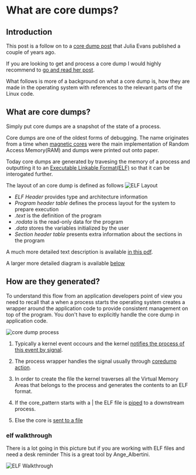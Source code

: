 # What are core dumps?

## Introduction 
This post is a follow on to a [core dump post](https://jvns.ca/blog/2018/04/28/debugging-a-segfault-on-linux/) that Julia Evans published a couple of years ago. 

If you are looking to get and process a core dump I would highly recommend to [go and read her post](https://jvns.ca/blog/2018/04/28/debugging-a-segfault-on-linux/). 

What follows is more of a background on what a core dump is, how they are made in the operating system with references to the relevant parts of the Linux code. 

## What are core dumps?

Simply put core dumps are a snapshot of the state of a process.

Core dumps are one of the oldest forms of debugging. The name originates from a time when [magnetic cores](https://en.wikipedia.org/wiki/Magnetic-core_memory) were the main implementation of Random Access Memory(RAM) and dumps were printed out onto paper.

Today core dumps are generated by travesing the memory of a process and outputting it to an [Executable Linkable Format(ELF)](https://en.wikipedia.org/wiki/Executable_and_Linkable_Format) so that it can be interogated further.

The layout of an core dump is defined as follows
![ELF Layout](/images/390px-Elf-layout--en.svg.png)

- *ELF Header* provides type and architecture information
- *Program header table* defines the process layout for the system to prepare execution
- *.text* is the definition of the program
- *.rodata* is the read-only data for the program
- *.data* stores the variables initialized by the user 
- *Section header table* presents extra information about the sections in the program

A much more detailed text description is available [in this pdf](https://venshare.com/files/ELF_Format.pdf).

A larger more detailed diagram is available [below](#elf-walkthrough) 

## How are they generated?
To understand this flow from an application developers point of view you need to recall that a when a process starts the operating system creates a wrapper around the application code to provide consistent management on top of the program. You don't have to explicitly handle the core dump in application code.

![core dump process](/images/core-dump-process.png)

1.  Typically a kernel event occours and the kernel [notifies the process of this event by signal](https://github.com/torvalds/linux/blob/b4f633221f0aeac102e463a4be46a643b2e3b819/kernel/signal.c#L2733). 

2. The process wrapper handles the signal usually through [coredump action](https://github.com/torvalds/linux/blob/18bf34080c4c3beb6699181986cc97dd712498fe/fs/coredump.c#L567). 

3. In order to create the file the kernel traverses all the Virtual Memory Areas that belongs to the process and generates the contents to an ELF format. 

4. If the core_pattern starts with a | the ELF file is [piped](https://github.com/torvalds/linux/blob/18bf34080c4c3beb6699181986cc97dd712498fe/fs/coredump.c#L627) to a downstream process. 

5. Else the core is [sent to a file](https://github.com/torvalds/linux/blob/18bf34080c4c3beb6699181986cc97dd712498fe/fs/coredump.c#L696)

### elf walkthrough

There is a lot going in this picture but if you are working with ELF files and need a desk reminder
This is a great tool by Ange_Albertini.

![ELF Walkthrough](/images/ELF_Executable_and_Linkable_Format_diagram_by_Ange_Albertini.png)
